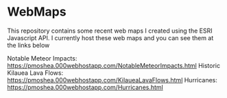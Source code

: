 # WebMaps
This repository contains some recent web maps I created using the ESRI Javascript API. I currently host these web maps and you can see them at the links below

Notable Meteor Impacts: https://pmoshea.000webhostapp.com/NotableMeteorImpacts.html
Historic Kilauea Lava Flows: https://pmoshea.000webhostapp.com/KilaueaLavaFlows.html
Hurricanes: https://pmoshea.000webhostapp.com/Hurricanes.html
